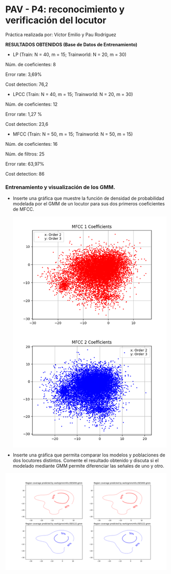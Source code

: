 PAV - P4: reconocimiento y verificación del locutor
===================================================
Práctica realizada por: Víctor Emilio y Pau Rodríguez

**RESULTADOS OBTENIDOS (Base de Datos de Entrenamiento)**

* LP (Train: N = 40, m = 15; Trainworld: N = 20, m = 30)  

Núm. de coeficientes: 8

Error rate: 3,69%

Cost detection: 76,2

* LPCC (Train: N = 40, m = 15; Trainworld: N = 20, m = 30)

Núm. de coeficientes: 12

Error rate: 1,27 %

Cost detection: 23,6

* MFCC (Train: N = 50, m = 15; Trainworld: N = 50, m = 15)

Núm. de coeficientes: 16

Núm. de filtros: 25

Error rate: 63,97%

Cost detection: 86


### Entrenamiento y visualización de los GMM.

- Inserte una gráfica que muestre la función de densidad de probabilidad modelada por el GMM de un locutor
  para sus dos primeros coeficientes de MFCC.
  
  <img src="img/1_mfcc.png" width="640" align="center">
  <img src="img/2_mfcc.png" width="640" align="center">
  
- Inserte una gráfica que permita comparar los modelos y poblaciones de dos locutores distintos. Comente el
  resultado obtenido y discuta si el modelado mediante GMM permite diferenciar las señales de uno y otro.
 <img src="img/compareGMM.png" width="640" align="center">
 